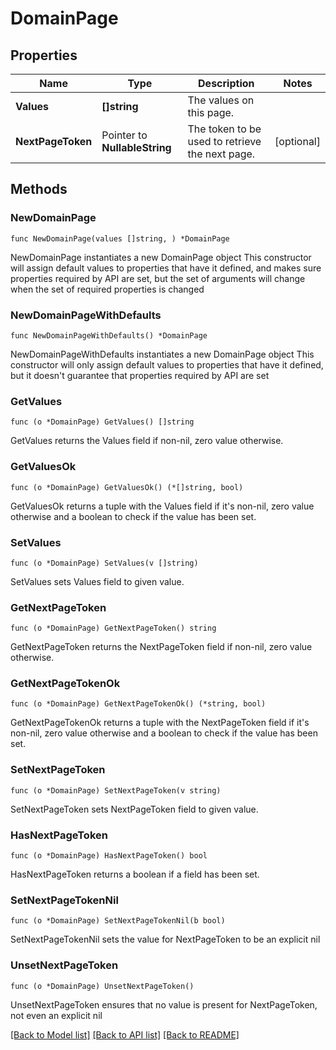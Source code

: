 # DomainPage

## Properties

Name | Type | Description | Notes
------------ | ------------- | ------------- | -------------
**Values** | **[]string** | The values on this page. | 
**NextPageToken** | Pointer to **NullableString** | The token to be used to retrieve the next page. | [optional] 

## Methods

### NewDomainPage

`func NewDomainPage(values []string, ) *DomainPage`

NewDomainPage instantiates a new DomainPage object
This constructor will assign default values to properties that have it defined,
and makes sure properties required by API are set, but the set of arguments
will change when the set of required properties is changed

### NewDomainPageWithDefaults

`func NewDomainPageWithDefaults() *DomainPage`

NewDomainPageWithDefaults instantiates a new DomainPage object
This constructor will only assign default values to properties that have it defined,
but it doesn't guarantee that properties required by API are set

### GetValues

`func (o *DomainPage) GetValues() []string`

GetValues returns the Values field if non-nil, zero value otherwise.

### GetValuesOk

`func (o *DomainPage) GetValuesOk() (*[]string, bool)`

GetValuesOk returns a tuple with the Values field if it's non-nil, zero value otherwise
and a boolean to check if the value has been set.

### SetValues

`func (o *DomainPage) SetValues(v []string)`

SetValues sets Values field to given value.


### GetNextPageToken

`func (o *DomainPage) GetNextPageToken() string`

GetNextPageToken returns the NextPageToken field if non-nil, zero value otherwise.

### GetNextPageTokenOk

`func (o *DomainPage) GetNextPageTokenOk() (*string, bool)`

GetNextPageTokenOk returns a tuple with the NextPageToken field if it's non-nil, zero value otherwise
and a boolean to check if the value has been set.

### SetNextPageToken

`func (o *DomainPage) SetNextPageToken(v string)`

SetNextPageToken sets NextPageToken field to given value.

### HasNextPageToken

`func (o *DomainPage) HasNextPageToken() bool`

HasNextPageToken returns a boolean if a field has been set.

### SetNextPageTokenNil

`func (o *DomainPage) SetNextPageTokenNil(b bool)`

 SetNextPageTokenNil sets the value for NextPageToken to be an explicit nil

### UnsetNextPageToken
`func (o *DomainPage) UnsetNextPageToken()`

UnsetNextPageToken ensures that no value is present for NextPageToken, not even an explicit nil

[[Back to Model list]](../README.md#documentation-for-models) [[Back to API list]](../README.md#documentation-for-api-endpoints) [[Back to README]](../README.md)


